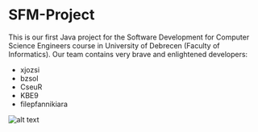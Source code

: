# SFM-Project
This is our first Java project for the Software Development for Computer Science Engineers course in University of Debrecen (Faculty of Informatics). 
Our team contains very brave and enlightened developers:
- xjozsi
- bzsol
- CseuR
- KBE9
- filepfannikiara

![alt text](http://web.unideb.hu/zsolt.berecz/eki.jpg?style=centerme)
